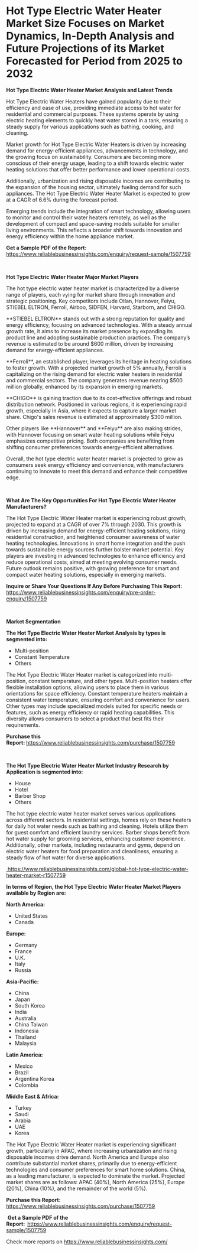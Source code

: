 <p><h1>Hot Type Electric Water Heater Market Size Focuses on Market Dynamics, In-Depth Analysis and Future Projections of its Market Forecasted for Period from 2025 to 2032</h1></p><p><strong>Hot Type Electric Water Heater Market Analysis and Latest Trends</strong></p>
<p><p>Hot Type Electric Water Heaters have gained popularity due to their efficiency and ease of use, providing immediate access to hot water for residential and commercial purposes. These systems operate by using electric heating elements to quickly heat water stored in a tank, ensuring a steady supply for various applications such as bathing, cooking, and cleaning. </p><p>Market growth for Hot Type Electric Water Heaters is driven by increasing demand for energy-efficient appliances, advancements in technology, and the growing focus on sustainability. Consumers are becoming more conscious of their energy usage, leading to a shift towards electric water heating solutions that offer better performance and lower operational costs. </p><p>Additionally, urbanization and rising disposable incomes are contributing to the expansion of the housing sector, ultimately fueling demand for such appliances. The Hot Type Electric Water Heater Market is expected to grow at a CAGR of 6.6% during the forecast period. </p><p>Emerging trends include the integration of smart technology, allowing users to monitor and control their water heaters remotely, as well as the development of compact and space-saving models suitable for smaller living environments. This reflects a broader shift towards innovation and energy efficiency within the home appliance market.</p></p>
<p><strong>Get a Sample PDF of the Report:&nbsp;</strong> <a href="https://www.reliablebusinessinsights.com/enquiry/request-sample/1507759?utm_campaign=2099&utm_medium=2&utm_source=Github&utm_content=ia&utm_term=23032025&utm_id=hot-type-electric-water-heater">https://www.reliablebusinessinsights.com/enquiry/request-sample/1507759</a></p>
<p>&nbsp;</p>
<p><strong>Hot Type Electric Water Heater Major Market Players</strong></p>
<p><p>The hot type electric water heater market is characterized by a diverse range of players, each vying for market share through innovation and strategic positioning. Key competitors include Otlan, Hannover, Feiyu, STIEBEL ELTRON, Ferroli, Airboo, SIDFEN, Harvard, Starborn, and CHIGO.</p><p>**STIEBEL ELTRON** stands out with a strong reputation for quality and energy efficiency, focusing on advanced technologies. With a steady annual growth rate, it aims to increase its market presence by expanding its product line and adopting sustainable production practices. The company’s revenue is estimated to be around $600 million, driven by increasing demand for energy-efficient appliances.</p><p>**Ferroli**, an established player, leverages its heritage in heating solutions to foster growth. With a projected market growth of 5% annually, Ferroli is capitalizing on the rising demand for electric water heaters in residential and commercial sectors. The company generates revenue nearing $500 million globally, enhanced by its expansion in emerging markets.</p><p>**CHIGO** is gaining traction due to its cost-effective offerings and robust distribution network. Positioned in various regions, it is experiencing rapid growth, especially in Asia, where it expects to capture a larger market share. Chigo's sales revenue is estimated at approximately $300 million.</p><p>Other players like **Hannover** and **Feiyu** are also making strides, with Hannover focusing on smart water heating solutions while Feiyu emphasizes competitive pricing. Both companies are benefiting from shifting consumer preferences towards energy-efficient alternatives.</p><p>Overall, the hot type electric water heater market is projected to grow as consumers seek energy efficiency and convenience, with manufacturers continuing to innovate to meet this demand and enhance their competitive edge.</p></p>
<p>&nbsp;</p>
<p><strong>What Are The Key Opportunities For Hot Type Electric Water Heater Manufacturers?</strong></p>
<p><p>The Hot Type Electric Water Heater market is experiencing robust growth, projected to expand at a CAGR of over 7% through 2030. This growth is driven by increasing demand for energy-efficient heating solutions, rising residential construction, and heightened consumer awareness of water heating technologies. Innovations in smart home integration and the push towards sustainable energy sources further bolster market potential. Key players are investing in advanced technologies to enhance efficiency and reduce operational costs, aimed at meeting evolving consumer needs. Future outlook remains positive, with growing preference for smart and compact water heating solutions, especially in emerging markets.</p></p>
<p><strong>Inquire or Share Your Questions If Any Before Purchasing This Report:</strong> <a href="https://www.reliablebusinessinsights.com/enquiry/pre-order-enquiry/1507759?utm_campaign=2099&utm_medium=2&utm_source=Github&utm_content=ia&utm_term=23032025&utm_id=hot-type-electric-water-heater">https://www.reliablebusinessinsights.com/enquiry/pre-order-enquiry/1507759</a></p>
<p>&nbsp;</p>
<p><strong>Market Segmentation</strong></p>
<p><strong>The Hot Type Electric Water Heater Market Analysis by types is segmented into:</strong></p>
<p><ul><li>Multi-position</li><li>Constant Temperature</li><li>Others</li></ul></p>
<p><p>The Hot Type Electric Water Heater market is categorized into multi-position, constant temperature, and other types. Multi-position heaters offer flexible installation options, allowing users to place them in various orientations for space efficiency. Constant temperature heaters maintain a consistent water temperature, ensuring comfort and convenience for users. Other types may include specialized models suited for specific needs or features, such as energy efficiency or rapid heating capabilities. This diversity allows consumers to select a product that best fits their requirements.</p></p>
<p><strong>Purchase this Report:&nbsp;</strong><a href="https://www.reliablebusinessinsights.com/purchase/1507759?utm_campaign=2099&utm_medium=2&utm_source=Github&utm_content=ia&utm_term=23032025&utm_id=hot-type-electric-water-heater">https://www.reliablebusinessinsights.com/purchase/1507759</a></p>
<p>&nbsp;</p>
<p><strong>The Hot Type Electric Water Heater Market Industry Research by Application is segmented into:</strong></p>
<p><ul><li>House</li><li>Hotel</li><li>Barber Shop</li><li>Others</li></ul></p>
<p><p>The hot type electric water heater market serves various applications across different sectors. In residential settings, homes rely on these heaters for daily hot water needs such as bathing and cleaning. Hotels utilize them for guest comfort and efficient laundry services. Barber shops benefit from hot water supply for grooming services, enhancing customer experience. Additionally, other markets, including restaurants and gyms, depend on electric water heaters for food preparation and cleanliness, ensuring a steady flow of hot water for diverse applications.</p></p>
<p><a href="https://www.reliablebusinessinsights.com/global-hot-type-electric-water-heater-market-r1507759?utm_campaign=2099&utm_medium=2&utm_source=Github&utm_content=ia&utm_term=23032025&utm_id=hot-type-electric-water-heater">&nbsp;https://www.reliablebusinessinsights.com/global-hot-type-electric-water-heater-market-r1507759</a></p>
<p><strong>In terms of Region, the Hot Type Electric Water Heater Market Players available by Region are:</strong></p>
<p>
    <p> <strong> North America: </strong>
        <ul>
            <li>United States</li>
            <li>Canada</li>
        </ul>
        </p> 
    <p> <strong> Europe: </strong>
        <ul>
            <li>Germany</li>
            <li>France</li>
            <li>U.K.</li>
            <li>Italy</li>
            <li>Russia</li>
        </ul>
        </p> 
    <p> <strong> Asia-Pacific: </strong>
        <ul>
            <li>China</li>
            <li>Japan</li>
            <li>South Korea</li>
            <li>India</li>
            <li>Australia</li>
            <li>China Taiwan</li>
            <li>Indonesia</li>
            <li>Thailand</li>
            <li>Malaysia</li>
        </ul>
        </p> 
    <p> <strong> Latin America: </strong>
        <ul>
            <li>Mexico</li>
            <li>Brazil</li>
            <li>Argentina Korea</li>
            <li>Colombia</li>
        </ul>
        </p> 
    <p> <strong> Middle East & Africa: </strong>
        <ul>
            <li>Turkey</li>
            <li>Saudi</li>
            <li>Arabia</li>
            <li>UAE</li>
            <li>Korea</li>
        </ul>
    </p>
    </p>
<p><p>The Hot Type Electric Water Heater market is experiencing significant growth, particularly in APAC, where increasing urbanization and rising disposable incomes drive demand. North America and Europe also contribute substantial market shares, primarily due to energy-efficient technologies and consumer preferences for smart home solutions. China, as a leading manufacturer, is expected to dominate the market. Projected market shares are as follows: APAC (40%), North America (25%), Europe (20%), China (10%), and the remainder of the world (5%).</p></p>
<p><strong>Purchase this Report: </strong><a href="https://www.reliablebusinessinsights.com/purchase/1507759?utm_campaign=2099&utm_medium=2&utm_source=Github&utm_content=ia&utm_term=23032025&utm_id=hot-type-electric-water-heater">https://www.reliablebusinessinsights.com/purchase/1507759</a></p>
<p>&nbsp;<strong>Get a Sample PDF of the Report:&nbsp;&nbsp;</strong><a href="https://www.reliablebusinessinsights.com/enquiry/request-sample/1507759?utm_campaign=2099&utm_medium=2&utm_source=Github&utm_content=ia&utm_term=23032025&utm_id=hot-type-electric-water-heater">https://www.reliablebusinessinsights.com/enquiry/request-sample/1507759</a></p>
<p><strong></strong></p>
<p>Check more reports on <a href="https://www.reliablebusinessinsights.com/?utm_campaign=2099&utm_medium=2&utm_source=Github&utm_content=ia&utm_term=23032025&utm_id=hot-type-electric-water-heater">https://www.reliablebusinessinsights.com/</a></p>
